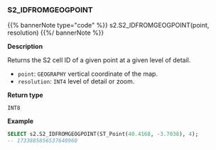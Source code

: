 ### S2_IDFROMGEOGPOINT

{{% bannerNote type="code" %}}
s2.S2_IDFROMGEOGPOINT(point, resolution)
{{%/ bannerNote %}}

**Description**

Returns the S2 cell ID of a given point at a given level of detail.

* `point`: `GEOGRAPHY` vertical coordinate of the map.
* `resolution`: `INT4` level of detail or zoom.

**Return type**

`INT8`

**Example**

```sql
SELECT s2.S2_IDFROMGEOGPOINT(ST_Point(40.4168, -3.7038), 4);
-- 1733885856537640960
```